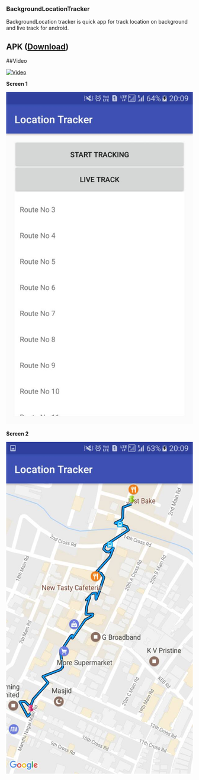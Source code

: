 
### BackgroundLocationTracker

BackgroundLocation tracker is quick app for track location on background and live track for android.


## APK ([Download](https://raw.githubusercontent.com/rameshvoltella/BackgroundLocationTracker/master/apk/sample.apk)) 

##Video

[![Video](https://img.youtube.com/vi/xdW2mh3NrPs/0.jpg)](https://www.youtube.com/watch?v=xdW2mh3NrPs)



<p><b>Screen 1 </b></p>
<p><a href="https://raw.githubusercontent.com/rameshvoltella/BackgroundLocationTracker/master/a.png" target="_blank"><img src="https://raw.githubusercontent.com/rameshvoltella/BackgroundLocationTracker/master/a.png" alt="Screenshot one" style="max-width:100%;"></a></p>


<p><b>Screen 2 </b></p>
<p><a href="https://raw.githubusercontent.com/rameshvoltella/BackgroundLocationTracker/master/b.png" target="_blank"><img src="https://raw.githubusercontent.com/rameshvoltella/BackgroundLocationTracker/master/b.png" alt="Screenshot one" style="max-width:100%;"></a></p>




